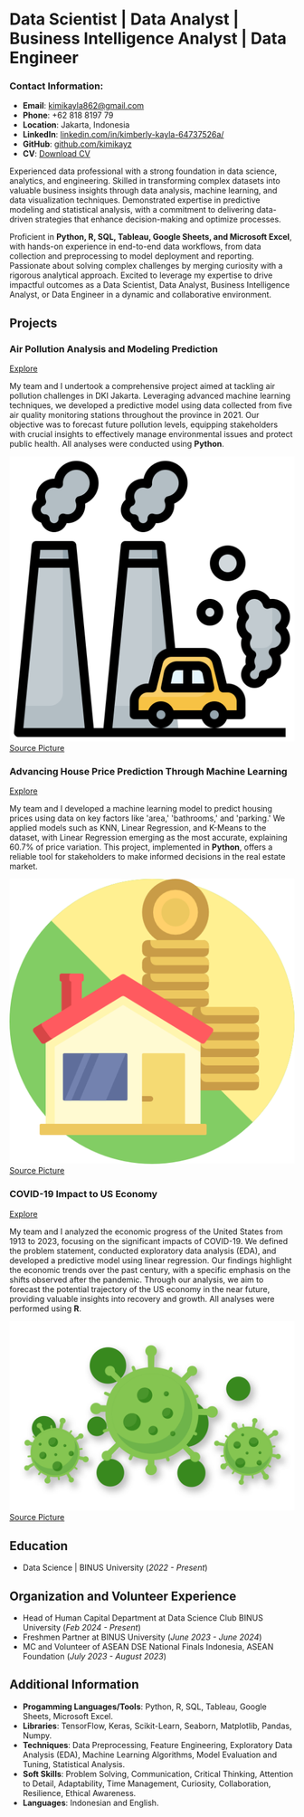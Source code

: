# Data Scientist | Data Analyst | Business Intelligence Analyst | Data Engineer

### Contact Information:
- **Email**: [kimikayla862@gmail.com](mailto:kimikayla862@gmail.com)
- **Phone**: +62 818 8197 79
- **Location**: Jakarta, Indonesia
- **LinkedIn**: [linkedin.com/in/kimberly-kayla-64737526a/](https://www.linkedin.com/in/kimberly-kayla-64737526a/)
- **GitHub**: [github.com/kimikayz](https://github.com/kimikayz/)
- **CV**: [Download CV](./CV.pdf)

Experienced data professional with a strong foundation in data science, analytics, and engineering. Skilled in transforming complex datasets into valuable business insights through data analysis, machine learning, and data visualization techniques. Demonstrated expertise in predictive modeling and statistical analysis, with a commitment to delivering data-driven strategies that enhance decision-making and optimize processes.

Proficient in **Python, R, SQL, Tableau, Google Sheets, and Microsoft Excel**, with hands-on experience in end-to-end data workflows, from data collection and preprocessing to model deployment and reporting. Passionate about solving complex challenges by merging curiosity with a rigorous analytical approach. Excited to leverage my expertise to drive impactful outcomes as a Data Scientist, Data Analyst, Business Intelligence Analyst, or Data Engineer in a dynamic and collaborative environment.

## Projects
### Air Pollution Analysis and Modeling Prediction
[Explore](https://github.com/kimikayz/projects/tree/7a12d8916727133c3ccf783b9f22cb11cebea99b/Artificial%20Intelligence%20Project)

My team and I undertook a comprehensive project aimed at tackling air pollution challenges in DKI Jakarta. Leveraging advanced machine learning techniques, we developed a predictive model using data collected from five air quality monitoring stations throughout the province in 2021. Our objective was to forecast future pollution levels, equipping stakeholders with crucial insights to effectively manage environmental issues and protect public health. All analyses were conducted using **Python**.

![Pic 1](./air-pollution.png)
[Source Picture](https://www.freepik.com/icon/air-pollution_3432056)

### Advancing House Price Prediction Through Machine Learning
[Explore](https://github.com/kimikayz/projects/tree/7a12d8916727133c3ccf783b9f22cb11cebea99b/Machine%20Learning%20Project)

My team and I developed a machine learning model to predict housing prices using data on key factors like 'area,' 'bathrooms,' and 'parking.' We applied models such as KNN, Linear Regression, and K-Means to the dataset, with Linear Regression emerging as the most accurate, explaining 60.7% of price variation. This project, implemented in **Python**, offers a reliable tool for stakeholders to make informed decisions in the real estate market.

![Pic 2](./house-price.png)
[Source Picture](https://www.flaticon.com/free-icon/house-price_1044298)

### COVID-19 Impact to US Economy
[Explore](https://github.com/kimikayz/projects/tree/1b13fa484f04de79285169472e583d47d463abb8/Data%20Mining%20%26%20Visualization%20Project)

My team and I analyzed the economic progress of the United States from 1913 to 2023, focusing on the significant impacts of COVID-19. We defined the problem statement, conducted exploratory data analysis (EDA), and developed a predictive model using linear regression. Our findings highlight the economic trends over the past century, with a specific emphasis on the shifts observed after the pandemic. Through our analysis, we aim to forecast the potential trajectory of the US economy in the near future, providing valuable insights into recovery and growth. All analyses were performed using **R**.

![Pic 3](./covid-19.png)
[Source Picture](https://www.simbhq.org/sbfc/covid-19-information/)

## Education
- Data Science | BINUS University (_2022 - Present_)
  
## Organization and Volunteer Experience
- Head of Human Capital Department at Data Science Club BINUS University (_Feb 2024 - Present_)
- Freshmen Partner at BINUS University (_June 2023 - June 2024_)
- MC and Volunteer of ASEAN DSE National Finals Indonesia, ASEAN Foundation (_July 2023 - August 2023_)

## Additional Information
- **Progamming Languages/Tools**:  Python, R, SQL, Tableau, Google Sheets, Microsoft Excel.
- **Libraries**: TensorFlow, Keras, Scikit-Learn, Seaborn, Matplotlib, Pandas, Numpy. 
- **Techniques**: Data Preprocessing, Feature Engineering, Exploratory Data Analysis (EDA), Machine Learning Algorithms, Model Evaluation and Tuning, Statistical Analysis.
- **Soft Skills**: Problem Solving, Communication, Critical Thinking, Attention to Detail, Adaptability, Time Management, Curiosity, Collaboration, Resilience, Ethical Awareness.
- **Languages**: Indonesian and English.
